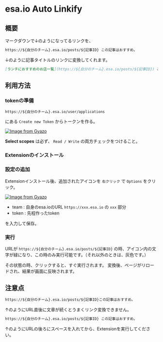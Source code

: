 
# esa.io Auto Linkify

## 概要

マークダウンで↓のようになってるリンクを、

```markdown
https://${自分のチーム}.esa.io/posts/${記事ID} この記事はおすすめ。
```

↓のように記事タイトルのリンクに変換してくれます。

```markdown
[ランチにおすすめのお店一覧](https://${自分のチーム}.esa.io/posts/${記事ID}) この記事はおすすめ。
```

## 利用方法

### tokenの準備

`https://${自分のチーム}.esa.io/user/applications`

にある `Create new Token` からトークンを作る。

[![Image from Gyazo](https://i.gyazo.com/ecc70352907843c2c04e7cbc398b48ed.png)](https://gyazo.com/ecc70352907843c2c04e7cbc398b48ed)

**Select scopes** は必ず、 `Read / Write` の両方チェックをつけること。

### Extensionのインストール

### 設定の追加

Extensionインストール後、追加されたアイコンを `右クリック` で `Options` をクリック。

[![Image from Gyazo](https://i.gyazo.com/d372a9efd1e757036689e15bda713b96.png)](https://gyazo.com/d372a9efd1e757036689e15bda713b96)

- team : 自身のesa.ioのURL `https://xxx.esa.io` の `xxx` 部分
- token : 先程作ったtoken

を入力して保存。

### 実行

URLが `https://${自分のチーム}.esa.io/posts/${記事ID}` の時、アイコン内の文字が緑になり、この時のみ実行可能です。（それ以外のときは、灰色です。）

その状態の時、クリックすると、すぐ実行されます。
変換後、ページがリロードされ、結果が画面に反映されます。

## 注意点

```markdown
https://${自分のチーム}.esa.io/posts/${記事ID}この記事はおすすめ。
``` 

↑のようにURL直後に文章が続くとうまくリンク変換できません。

```markdown
https://${自分のチーム}.esa.io/posts/${記事ID} この記事はおすすめ。
``` 

↑のようにURLの後ろにスペースを入れてから、Extensionを実行してください。





